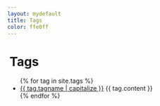 ```yaml
---
layout: mydefault
title: Tags
color: ffe0ff
---
```

<div  style="background-color: #{{ page.color }}; padding: 0 2px 0 5px;">
<h1>Tags</h1>

<ul class="b8t_list">
  {% for tag in site.tags %}
<li>
    <a href="{{ tag.url | relative_url}}">
    {{ tag.tagname | capitalize }}</a>&nbsp;{{ tag.content }}
</li>
  {% endfor %}
</ul>
</div>

